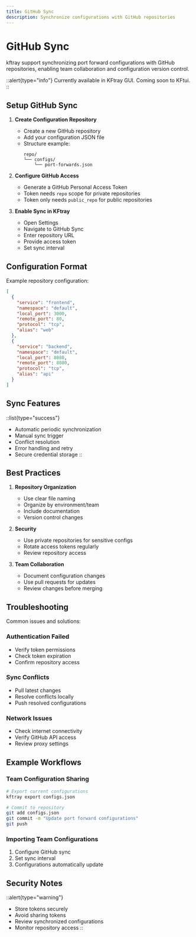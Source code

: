 ```yaml
---
title: GitHub Sync
description: Synchronize configurations with GitHub repositories
---
```


# GitHub Sync

kftray support synchronizing port forward configurations with GitHub repositories, enabling team collaboration and configuration version control.

::alert{type="info"}
Currently available in KFtray GUI. Coming soon to KFtui.
::

## Setup GitHub Sync

1. **Create Configuration Repository**
   - Create a new GitHub repository
   - Add your configuration JSON file
   - Structure example:
     ```
     repo/
     └── configs/
         └── port-forwards.json
     ```

2. **Configure GitHub Access**
   - Generate a GitHub Personal Access Token
   - Token needs `repo` scope for private repositories
   - Token only needs `public_repo` for public repositories

3. **Enable Sync in KFtray**
   - Open Settings
   - Navigate to GitHub Sync
   - Enter repository URL
   - Provide access token
   - Set sync interval

## Configuration Format

Example repository configuration:

```json
[
  {
    "service": "frontend",
    "namespace": "default",
    "local_port": 3000,
    "remote_port": 80,
    "protocol": "tcp",
    "alias": "web"
  },
  {
    "service": "backend",
    "namespace": "default",
    "local_port": 8080,
    "remote_port": 8080,
    "protocol": "tcp",
    "alias": "api"
  }
]
```

## Sync Features

::list{type="success"}
- Automatic periodic synchronization
- Manual sync trigger
- Conflict resolution
- Error handling and retry
- Secure credential storage
::

## Best Practices

1. **Repository Organization**
   - Use clear file naming
   - Organize by environment/team
   - Include documentation
   - Version control changes

2. **Security**
   - Use private repositories for sensitive configs
   - Rotate access tokens regularly
   - Review repository access

3. **Team Collaboration**
   - Document configuration changes
   - Use pull requests for updates
   - Review changes before merging

## Troubleshooting

Common issues and solutions:

### Authentication Failed
- Verify token permissions
- Check token expiration
- Confirm repository access

### Sync Conflicts
- Pull latest changes
- Resolve conflicts locally
- Push resolved configurations

### Network Issues
- Check internet connectivity
- Verify GitHub API access
- Review proxy settings

## Example Workflows

### Team Configuration Sharing
```bash
# Export current configurations
kftray export configs.json

# Commit to repository
git add configs.json
git commit -m "Update port forward configurations"
git push
```

### Importing Team Configurations
1. Configure GitHub sync
2. Set sync interval
3. Configurations automatically update

## Security Notes

::alert{type="warning"}
- Store tokens securely
- Avoid sharing tokens
- Review synchronized configurations
- Monitor repository access
::
